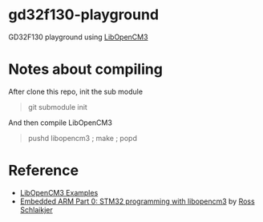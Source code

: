 # gd32f130-playground
GD32F130 playground using [LibOpenCM3](https://github.com/libopencm3/libopencm3)

# Notes about compiling
After clone this repo, init the sub module

> git submodule init

And then compile LibOpenCM3

> pushd libopencm3 ; make ; popd

# Reference

* [LibOpenCM3 Examples](https://github.com/libopencm3/libopencm3-examples)
* [Embedded ARM Part 0: STM32 programming with libopencm3](https://rhye.org/post/stm32-with-opencm3-0-compiling-and-uploading/) by [Ross Schlaikjer](https://github.com/rschlaikjer)
